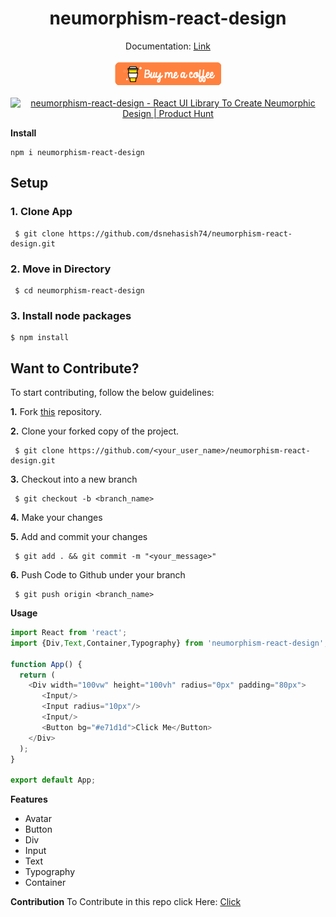 
<div align="center"> 
  <h1>neumorphism-react-design</h1>

  Documentation: [Link](https://neumorphismreact.netlify.app/)
  <br/>
  <br/>
  <a href="https://www.buymeacoffee.com/sdhar"><img src="https://github.com/dsnehasish74/neumorphism-react-design-website/blob/main/src/component/support.png"></img></a>
  <br/>
  <br/>
 <a href="https://www.producthunt.com/posts/neumorphism-react-design?utm_source=badge-review&utm_medium=badge&utm_souce=badge-neumorphism-react-design#discussion-body" target="_blank"><img src="https://api.producthunt.com/widgets/embed-image/v1/review.svg?post_id=295849&theme=light" alt="neumorphism-react-design - React UI Library To Create Neumorphic Design | Product Hunt" style="width: 250px; height: 54px;" width="250" height="54" /></a>
</div>

**Install**

```
npm i neumorphism-react-design
```


  
  ## Setup 

  ### 1. Clone App
  
 
     $ git clone https://github.com/dsnehasish74/neumorphism-react-design.git
 
    
 ### 2. Move in Directory
  
     $ cd neumorphism-react-design
   
    
 ### 3. Install node packages
   ```
   $ npm install 
  ```
   
  
  
## Want to Contribute?

To start contributing, follow the below guidelines: 

**1.**  Fork [this](https://github.com/dsnehasish74/neumorphism-react-design.git) repository.

**2.**  Clone your forked copy of the project.

     $ git clone https://github.com/<your_user_name>/neumorphism-react-design.git

     
**3.** Checkout into a new branch 

     $ git checkout -b <branch_name>

**4.** Make your changes

**5.** Add and commit your changes

     $ git add . && git commit -m "<your_message>"
     
**6.** Push Code to Github under your branch 

     $ git push origin <branch_name>   

  
**Usage**
```javascript
import React from 'react';
import {Div,Text,Container,Typography} from 'neumorphism-react-design';

function App() {
  return (
    <Div width="100vw" height="100vh" radius="0px" padding="80px">
       <Input/>
       <Input radius="10px"/>
       <Input/>
       <Button bg="#e71d1d">Click Me</Button>
    </Div>
  );
}

export default App;

```

**Features**
  - Avatar
  - Button
  - Div
  - Input
  - Text
  - Typography
  - Container

  
  
**Contribution**
To Contribute in this repo click Here: [Click](https://github.com/dsnehasish74/neumorphism-react-design)
